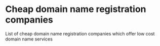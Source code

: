 # Cheap domain name registration companies
List of cheap domain name registration companies which offer low cost domain name services
